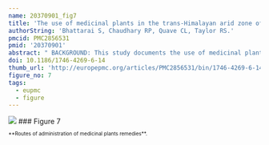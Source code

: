 ```yaml
---
name: 20370901_fig7
title: 'The use of medicinal plants in the trans-Himalayan arid zone of Mustang district, Nepal.'
authorString: 'Bhattarai S, Chaudhary RP, Quave CL, Taylor RS.'
pmcid: PMC2856531
pmid: '20370901'
abstract: " BACKGROUND: This study documents the use of medicinal plants from the Mustang district of the north-central part of Nepal. Traditional botanical medicine is the primary mode of healthcare for most of the population of this district and traditional Tibetan doctors (Amchi) serve as the local medical experts. METHODS: Field research was conducted in 27 communities of the Mustang district in Nepal from 2005-2007. We sampled 202 interviewees, using random and snowball sampling techniques. After obtaining prior informed consent, we collected data through semi-structured interviews and participant-observation techniques. Voucher specimens of all cited botanic species were deposited at TUCH in Nepal. RESULTS: We recorded the traditional uses of 121 medicinal plant species, belonging to 49 vascular plant and 2 fungal families encompassing 92 genera. These 121 species are employed to treat a total of 116 ailments. We present data on 58 plant species previously unknown for their medicinal uses in the Mustang district. Of the medicinal plants reported, the most common growth form was herbs (73%) followed by shrubs, trees, and climbers. We document that several parts of individual plant species are used as medicine. Plant parts were generally prepared using hot or cold water as the 'solvent', but occasionally remedies were prepared with milk, honey, jaggery, ghee and oil. Amchis recommended different types of medicine including paste, powder, decoction, tablet, pills, infusion, and others through oral, topical, nasal and others routes of administration. CONCLUSIONS: The traditional pharmacopoeia of the Mustang district incorporates a myriad of diverse botanical flora. Traditional knowledge of the remedies is passed down through oral traditions and dedicated apprenticeships under the tutelage of senior Amchi. Although medicinal plants still play a pivotal role in the primary healthcare of the local people of Mustang, efforts to ensure the conservation and sustainable use of medicinal species are necessary."
doi: 10.1186/1746-4269-6-14
thumb_url: 'http://europepmc.org/articles/PMC2856531/bin/1746-4269-6-14-7.gif'
figure_no: 7
tags:
  - eupmc
  - figure
---
```

<img src='http://europepmc.org/articles/PMC2856531/bin/1746-4269-6-14-7.jpg' style='max-height: 300px'>
### Figure 7
<p style='font-size: 10px;'>**Routes of administration of medicinal plants remedies**.</p>